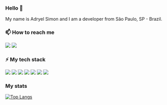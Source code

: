 ### Hello 👋

My name is Adryel Simon and I am a developer from São Paulo, SP - Brazil.

### 📫 How to reach me

[![](https://img.shields.io/badge/-adryel-444?style=for-the-badge&logo=hackerrank)](https://hackerrank.com/adryel)
[![](https://img.shields.io/badge/-adryelsimon-444?style=for-the-badge&logo=linkedin)](https://www.linkedin.com/in/adryelsimon)

### ⚡ My tech stack

![](https://img.shields.io/badge/-JavaScript-444?style=for-the-badge&logo=javascript)
![](https://img.shields.io/badge/-React.Js-444?style=for-the-badge&logo=react)
![](https://img.shields.io/badge/-Node.Js-444?style=for-the-badge&logo=nodejs)
![](https://img.shields.io/badge/-express-444?style=for-the-badge&logo=express)
![](https://img.shields.io/badge/-MySQL-444?style=for-the-badge&logo=mysql)
![](https://img.shields.io/badge/-postgreesql-444?style=for-the-badge&logo=postgresql)
![](https://img.shields.io/badge/Wordpress-444?style=for-the-badge&logo=wordpress&logoColor=white)


### My stats

[![Top Langs](https://github-readme-stats.vercel.app/api/top-langs/?username=anuraghazra&layout=compact)](https://github.com/anuraghazra/github-readme-stats)
